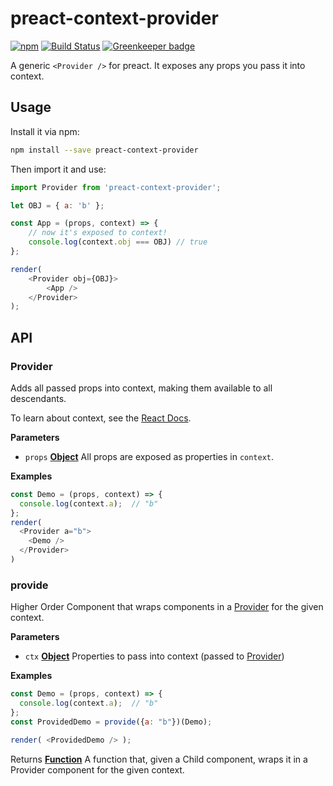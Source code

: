 # preact-context-provider

[![npm](https://img.shields.io/npm/v/preact-context-provider.svg)](http://npm.im/preact-context-provider)
[![Build Status](https://travis-ci.org/synacor/preact-context-provider.svg?branch=master)](https://travis-ci.org/synacor/preact-context-provider)
[![Greenkeeper badge](https://badges.greenkeeper.io/synacor/preact-context-provider.svg)](https://greenkeeper.io/)

A generic `<Provider />` for preact. It exposes any props you pass it into context.

## Usage

Install it via npm:

```sh
npm install --save preact-context-provider
```

Then import it and use:

```js
import Provider from 'preact-context-provider';

let OBJ = { a: 'b' };

const App = (props, context) => {
	// now it's exposed to context!
	console.log(context.obj === OBJ) // true
};

render(
	<Provider obj={OBJ}>
		<App />
	</Provider>
);
```

## API

### Provider

Adds all passed props into context, making them available to all descendants.

To learn about context, see the [React Docs](https://facebook.github.io/react/docs/context.html).

**Parameters**

-   `props` **[Object](https://developer.mozilla.org/en-US/docs/Web/JavaScript/Reference/Global_Objects/Object)** All props are exposed as properties in `context`.

**Examples**

```javascript
const Demo = (props, context) => {
  console.log(context.a);  // "b"
};
render(
  <Provider a="b">
    <Demo />
  </Provider>
)
```

### provide

Higher Order Component that wraps components in a [Provider](#provider) for the given context.

**Parameters**

-   `ctx` **[Object](https://developer.mozilla.org/en-US/docs/Web/JavaScript/Reference/Global_Objects/Object)** Properties to pass into context (passed to [Provider](#provider))

**Examples**

```javascript
const Demo = (props, context) => {
  console.log(context.a);  // "b"
};
const ProvidedDemo = provide({a: "b"})(Demo);

render( <ProvidedDemo /> );
```

Returns **[Function](https://developer.mozilla.org/en-US/docs/Web/JavaScript/Reference/Statements/function)** A function that, given a Child component, wraps it in a Provider component for the given context.
